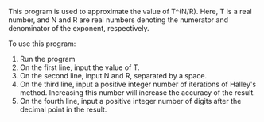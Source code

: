 This program is used to approximate the value of T^(N/R).
Here, T is a real number, and N and R are real numbers denoting the numerator and denominator of the exponent, respectively.

To use this program:

1. Run the program
2. On the first line, input the value of T.
3. On the second line, input N and R, separated by a space.
4. On the third line, input a positive integer number of iterations of Halley's method. Increasing this number will increase the accuracy of the result.
5. On the fourth line, input a positive integer number of digits after the decimal point in the result.
